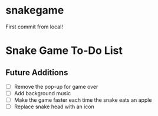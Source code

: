 # snakegame

First commit from local!

# Snake Game To-Do List

## Future Additions
- [ ] Remove the pop-up for game over
- [ ] Add background music
- [ ] Make the game faster each time the snake eats an apple
- [ ] Replace snake head with an icon